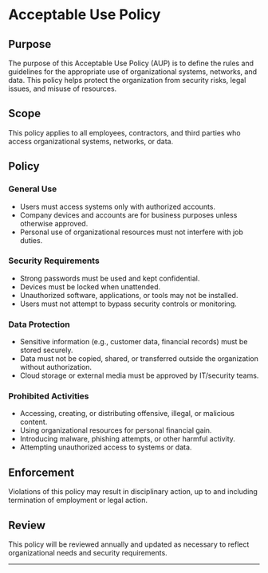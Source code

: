 # Acceptable Use Policy  

## Purpose  
The purpose of this Acceptable Use Policy (AUP) is to define the rules and guidelines for the appropriate use of organizational systems, networks, and data. This policy helps protect the organization from security risks, legal issues, and misuse of resources.  

## Scope  
This policy applies to all employees, contractors, and third parties who access organizational systems, networks, or data.  

## Policy  

### General Use  
- Users must access systems only with authorized accounts.  
- Company devices and accounts are for business purposes unless otherwise approved.  
- Personal use of organizational resources must not interfere with job duties.  

### Security Requirements  
- Strong passwords must be used and kept confidential.  
- Devices must be locked when unattended.  
- Unauthorized software, applications, or tools may not be installed.  
- Users must not attempt to bypass security controls or monitoring.  

### Data Protection  
- Sensitive information (e.g., customer data, financial records) must be stored securely.  
- Data must not be copied, shared, or transferred outside the organization without authorization.  
- Cloud storage or external media must be approved by IT/security teams.  

### Prohibited Activities  
- Accessing, creating, or distributing offensive, illegal, or malicious content.  
- Using organizational resources for personal financial gain.  
- Introducing malware, phishing attempts, or other harmful activity.  
- Attempting unauthorized access to systems or data.  

## Enforcement  
Violations of this policy may result in disciplinary action, up to and including termination of employment or legal action.  

## Review  
This policy will be reviewed annually and updated as necessary to reflect organizational needs and security requirements.  

---
